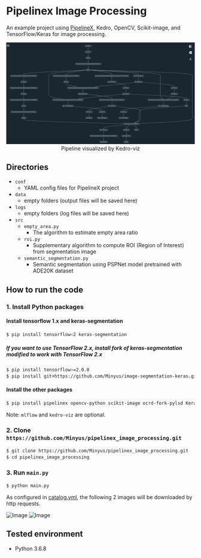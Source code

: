 # Pipelinex Image Processing

An example project using [PipelineX](https://github.com/Minyus/pipelinex), Kedro, OpenCV, Scikit-image, and TensorFlow/Keras for image processing.

<p align="center">
<img src="img/kedro_pipeline.PNG">
Pipeline visualized by Kedro-viz
</p>

## Directories

- `conf`
  - YAML config files for PipelineX project
- `data`
  - empty folders (output files will be saved here)
- `logs`
  - empty folders (log files will be saved here)
- `src`
  - `empty_area.py`
    - The algorithm to estimate empty area ratio
  - `roi.py`
    - Supplementary algorithm to compute ROI (Region of Interest) from segmentation image
  - `semantic_segmentation.py`
    - Semantic segmentation using PSPNet model pretrained with ADE20K dataset

## How to run the code

### 1. Install Python packages

#### Install tensorflow 1.x and keras-segmentation

```bash
$ pip install tensorflow<2 keras-segmentation
```

##### If you want to use TensorFlow 2.x, install fork of keras-segmentation modified to work with TensorFlow 2.x

```bash
$ pip install tensorflow>=2.0.0
$ pip install git+https://github.com/Minyus/image-segmentation-keras.git
```

#### Install the other packages 

```bash
$ pip install pipelinex opencv-python scikit-image ocrd-fork-pylsd Keras Pillow pandas numpy requests kedro mlflow kedro-viz
```

Note: `mlflow` and `kedro-viz` are optional.

### 2. Clone `https://github.com/Minyus/pipelinex_image_processing.git`

```bash
$ git clone https://github.com/Minyus/pipelinex_image_processing.git
$ cd pipelinex_image_processing
```

### 3. Run `main.py`

```bash
$ python main.py
```

As configured in [catalog.yml](https://github.com/Minyus/pipelinex_image_processing/blob/master/conf/base/catalog.yml), the following 2 images will be downloaded by http requests. 

![Image](https://cdn.foodlogistics.com/files/base/acbm/fl/image/2018/09/960w/GettyImages_485190815.5b9bfb5550ded.jpg)
![Image](https://www.thetrailerconnection.com/zupload/library/180/-1279-840x600-0.jpg)

## Tested environment

- Python 3.6.8
